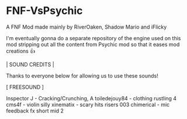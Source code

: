 # FNF-VsPsychic
A FNF Mod made mainly by RiverOaken, Shadow Mario and iFlicky

I'm eventually gonna do a separate repository of the engine used on this mod stripping out all the content from Psychic mod so that it eases mod creations :thumbsup:

| SOUND CREDITS |

Thanks to everyone below for allowing us to use these sounds!

[ FREESOUND ]

Inspector J - Cracking/Crunching, A
toiledejouy84 - clothing rustling 4
cms4f - violin silly
xinematix - scary hits risers 003
chimerical - mic feedback fx short mid 2
